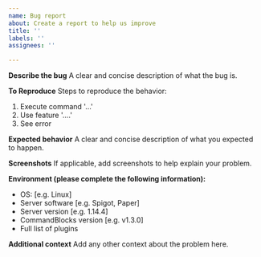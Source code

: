 ```yaml
---
name: Bug report
about: Create a report to help us improve
title: ''
labels: ''
assignees: ''

---
```


**Describe the bug**
A clear and concise description of what the bug is.

**To Reproduce**
Steps to reproduce the behavior:
1. Execute command '...'
2. Use feature '....'
3. See error

**Expected behavior**
A clear and concise description of what you expected to happen.

**Screenshots**
If applicable, add screenshots to help explain your problem.

**Environment (please complete the following information):**
 - OS: [e.g. Linux]
 - Server software [e.g. Spigot, Paper]
 - Server version [e.g. 1.14.4]
 - CommandBlocks version [e.g. v1.3.0]
 - Full list of plugins

**Additional context**
Add any other context about the problem here.
